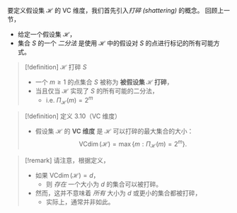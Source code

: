要定义假设集 $\mathcal{H}$ 的 VC 维度，我们首先引入*打碎 (shattering)* 的概念。
回顾上一节，
- 给定一个假设集 $\mathcal{H}$，
- 集合 $S$ 的一个 *二分法* 是使用 $\mathcal{H}$ 中的假设对 $S$ 的点进行标记的所有可能方式。

> [!definition] $\mathcal{H}$ 打碎 $S$
> - 一个 $m \geq 1$ 的点集合 $S$ 被称为 **被假设集 $\mathcal{H}$ 打碎**，
> - 当且仅当 $\mathcal{H}$ 实现了 $S$ 的所有可能的二分法，
> 	- i.e.  ${\Pi }_{\mathcal{H}}\left( m\right) = {2}^{m}$ 

> [!definition] 定义 3.10（VC 维度）
> - 假设集 $\mathcal{H}$ 的 **VC 维度** 是 $\mathcal{H}$ 可以打碎的最大集合的大小：
$$\operatorname{VCdim}\left( \mathcal{H}\right) = \max \left\{ {m : {\Pi }_{\mathcal{H}}\left( m\right) = {2}^{m}}\right\} . \tag{3.24}$$

> [!remark]
> 请注意，根据定义，
> - 如果 $\operatorname{VCdim}\left( \mathcal{H}\right) = d$，
> 	- 则 *存在* 一个大小为 $d$ 的集合可以被打碎。
> - 然而，这并不意味着 *所有* 大小为 $d$ 或更小的集合都被打碎，
> 	- 实际上，通常并非如此。

